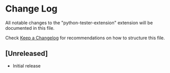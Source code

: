 # Change Log

All notable changes to the "python-tester-extension" extension will be documented in this file.

Check [Keep a Changelog](http://keepachangelog.com/) for recommendations on how to structure this file.

## [Unreleased]

- Initial release